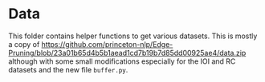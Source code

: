 # Data

This folder contains helper functions to get various datasets. This is mostly a copy of https://github.com/princeton-nlp/Edge-Pruning/blob/23a01b65d4b5b1aead1cd7b19b7d85dd00925ae4/data.zip although with some small modifications especially for the IOI and RC datasets and the new file `buffer.py`.